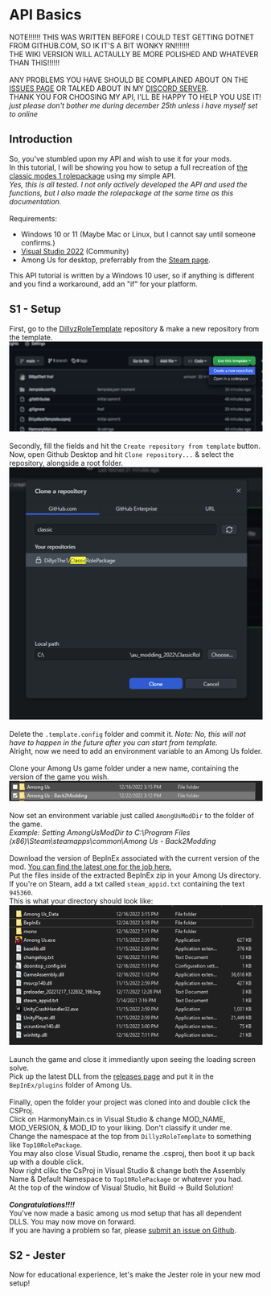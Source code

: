 # API Basics
NOTE!!!!!! THIS WAS WRITTEN BEFORE I COULD TEST GETTING DOTNET FROM GITHUB.COM, SO IK IT'S A BIT WONKY RN!!!!!!!<br>
THE WIKI VERSION WILL ACTAULLY BE MORE POLISHED AND WHATEVER THAN THIS!!!!!!<br>
<br>
ANY PROBLEMS YOU HAVE SHOULD BE COMPLAINED ABOUT ON THE <a href="https://github.com/DillyzThe1/DillyzRoleApi-Rewritten/issues/">ISSUES PAGE</a> OR TALKED ABOUT IN MY <a href="https://discord.gg/49NFTwcYgZ">DISCORD SERVER</a>.<br>
THANK YOU FOR CHOOSING MY API, I'LL BE HAPPY TO HELP YOU USE IT!<br>
*just please don't bother me during december 25th unless i have myself set to online*

## Introduction
So, you've stumbled upon my API and wish to use it for your mods.<br>
In this tutorial, I will be showing you how to setup a full recreation of <a href="/">the classic modes 1 rolepackage</a> using my simple API.<br>
*Yes, this is all tested. I not only actively developed the API and used the functions, but I also made the rolepackage at the same time as this documentation.*<br>
<br>
Requirements:
- Windows 10 or 11 (Maybe Mac or Linux, but I cannot say until someone confirms.)
- <a href="https://visualstudio.microsoft.com/vs/">Visual Studio 2022</a> (Community)
- Among Us for desktop, preferrably from the <a href="https://store.steampowered.com/app/945360/Among_Us/">Steam page</a>.

This API tutorial is written by a Windows 10 user, so if anything is different and you find a workaround, add an "if" for your platform.

## S1 - Setup
First, go to the <a href="https://github.com/DillyzThe1/DillyzRoleTemplate/">DillyzRoleTemplate</a> repository & make a new repository from the template.<br>
![GitHub Logo](/docs/assets/create-repo.png)<br>
<br>
Secondly, fill the fields and hit the `Create repository from template` button.<br>
Now, open Github Desktop and hit `Clone repository...` & select the repository, alongside a root folder.<br>
![GitHub Logo](/docs/assets/clone-repo.png)<br>
<br>
Delete the `.template.config` folder and commit it. *Note: No, this will not have to happen in the future after you can start from template.*<br>
Alright, now we need to add an environment variable to an Among Us folder.<br>
<br>
Clone your Among Us game folder under a new name, containing the version of the game you wish.<br>
![GitHub Logo](/docs/assets/clone-among-us.png)<br>
<br>
Now set an environment variable just called `AmongUsModDir` to the folder of the game.<br>
*Example: Setting AmongUsModDir to C:\Program Files (x86)\Steam\steamapps\common\Among Us - Back2Modding*<br>
<br>
Download the version of BepInEx associated with the current version of the mod. <a href="https://builds.bepinex.dev/projects/bepinex_be/577/BepInEx_UnityIL2CPP_x86_ec79ad0_6.0.0-be.577.zip">You can find the latest one for the job here.</a><br>
Put the files inside of the extracted BepInEx zip in your Among Us directory.<br>
If you're on Steam, add a txt called `steam_appid.txt` containing the text `945360`.<br>
This is what your directory should look like:<br>
![GitHub Logo](/docs/assets/among-us-bepinex.png)<br>
<br>
Launch the game and close it immediantly upon seeing the loading screen solve.<br>
Pick up the latest DLL from the <a href="https://github.com/DillyzThe1/DillyzRoleApi-Rewritten/releases/latest/">releases page</a> and put it in the `BepInEx/plugins` folder of Among Us.<br>
<br>
Finally, open the folder your project was cloned into and double click the CSProj.<br>
Click on HarmonyMain.cs in Visual Studio & change MOD_NAME, MOD_VERSION, & MOD_ID to your liking. Don't classify it under me.<br>
Change the namespace at the top from `DillyzRoleTemplate` to something like `Top10RolePackage`.<br>
You may also close Visual Studio, rename the .csproj, then boot it up back up with a double click.<br>
Now right clikc the CsProj in Visual Studio & change both the Assembly Name & Default Namespace to `Top10RolePackage` or whatever you had.<br>
At the top of the window of Visual Studio, hit Build -> Build Solution!<br>
<br>
<i><b>Congratulations!!!!</b></i><br>
You've now made a basic among us mod setup that has all dependent DLLS. You may now move on forward.<br>
If you are having a problem so far, please <a href="https://github.com/DillyzThe1/DillyzRoleApi-Rewritten/issues/new/">submit an issue on Github</a>.

## S2 - Jester
Now for educational experience, let's make the Jester role in your new mod setup!<br>
